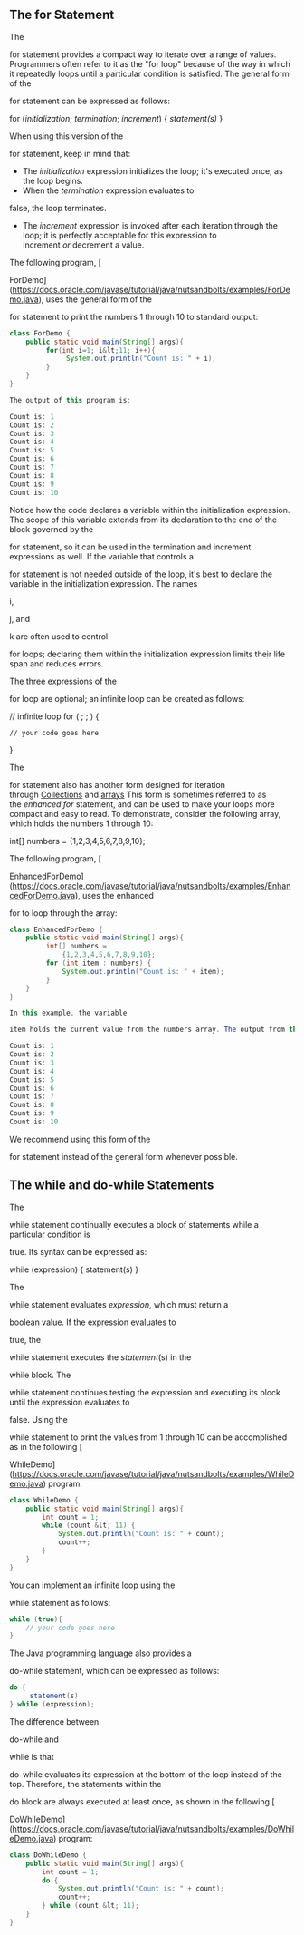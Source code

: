 ## The for Statement

The 

for statement provides a compact way to iterate over a range of values. Programmers often refer to it as the "for loop" because of the way in which it repeatedly loops until a particular condition is satisfied. The general form of the 

for statement can be expressed as follows:

for (_initialization_; _termination_;
     _increment_) {
    _statement(s)_
}

When using this version of the 

for statement, keep in mind that:

- The _initialization_ expression initializes the loop; it's executed once, as the loop begins.
- When the _termination_ expression evaluates to 

false, the loop terminates.
- The _increment_ expression is invoked after each iteration through the loop; it is perfectly acceptable for this expression to increment _or_ decrement a value.

The following program, [

ForDemo](https://docs.oracle.com/javase/tutorial/java/nutsandbolts/examples/ForDemo.java), uses the general form of the 

for statement to print the numbers 1 through 10 to standard output:
```java
class ForDemo {
    public static void main(String[] args){
         for(int i=1; i&lt;11; i++){
              System.out.println("Count is: " + i);
         }
    }
}

The output of this program is:

Count is: 1
Count is: 2
Count is: 3
Count is: 4
Count is: 5
Count is: 6
Count is: 7
Count is: 8
Count is: 9
Count is: 10
```
Notice how the code declares a variable within the initialization expression. The scope of this variable extends from its declaration to the end of the block governed by the 

for statement, so it can be used in the termination and increment expressions as well. If the variable that controls a 

for statement is not needed outside of the loop, it's best to declare the variable in the initialization expression. The names 

i, 

j, and 

k are often used to control 

for loops; declaring them within the initialization expression limits their life span and reduces errors.

The three expressions of the 

for loop are optional; an infinite loop can be created as follows:

// infinite loop
for ( ; ; ) {
    
    // your code goes here
}

The 

for statement also has another form designed for iteration through [Collections](https://docs.oracle.com/javase/tutorial/collections/index.html) and [arrays](https://docs.oracle.com/javase/tutorial/java/nutsandbolts/arrays.html) This form is sometimes referred to as the _enhanced for_ statement, and can be used to make your loops more compact and easy to read. To demonstrate, consider the following array, which holds the numbers 1 through 10:

int[] numbers = {1,2,3,4,5,6,7,8,9,10};

The following program, [

EnhancedForDemo](https://docs.oracle.com/javase/tutorial/java/nutsandbolts/examples/EnhancedForDemo.java), uses the enhanced 

for to loop through the array:
```java
class EnhancedForDemo {
    public static void main(String[] args){
         int[] numbers = 
             {1,2,3,4,5,6,7,8,9,10};
         for (int item : numbers) {
             System.out.println("Count is: " + item);
         }
    }
}

In this example, the variable 

item holds the current value from the numbers array. The output from this program is the same as before:

Count is: 1
Count is: 2
Count is: 3
Count is: 4
Count is: 5
Count is: 6
Count is: 7
Count is: 8
Count is: 9
Count is: 10
```
We recommend using this form of the 

for statement instead of the general form whenever possible.
## The while and do-while Statements

The 

while statement continually executes a block of statements while a particular condition is 

true. Its syntax can be expressed as:

while (expression) {
     statement(s)
}

The 

while statement evaluates _expression_, which must return a 

boolean value. If the expression evaluates to 

true, the 

while statement executes the _statement_(s) in the 

while block. The

while statement continues testing the expression and executing its block until the expression evaluates to 

false. Using the 

while statement to print the values from 1 through 10 can be accomplished as in the following [

WhileDemo](https://docs.oracle.com/javase/tutorial/java/nutsandbolts/examples/WhileDemo.java) program:
```java
class WhileDemo {
    public static void main(String[] args){
        int count = 1;
        while (count &lt; 11) {
            System.out.println("Count is: " + count);
            count++;
        }
    }
}
```
You can implement an infinite loop using the 

while statement as follows:
```java
while (true){
    // your code goes here
}
```
The Java programming language also provides a 

do-while statement, which can be expressed as follows:
```java
do {
     statement(s)
} while (expression);
```
The difference between 

do-while and 

while is that 

do-while evaluates its expression at the bottom of the loop instead of the top. Therefore, the statements within the 

do block are always executed at least once, as shown in the following [

DoWhileDemo](https://docs.oracle.com/javase/tutorial/java/nutsandbolts/examples/DoWhileDemo.java) program:
```java
class DoWhileDemo {
    public static void main(String[] args){
        int count = 1;
        do {
            System.out.println("Count is: " + count);
            count++;
        } while (count &lt; 11);
    }
}
```
